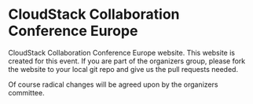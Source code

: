 CloudStack Collaboration Conference Europe
==========================================

CloudStack Collaboration Conference Europe website. This website is created for this event. If you are part of the organizers group, please fork the website to your local git repo and give us the pull requests needed.

Of course radical changes will be agreed upon by the organizers committee.



